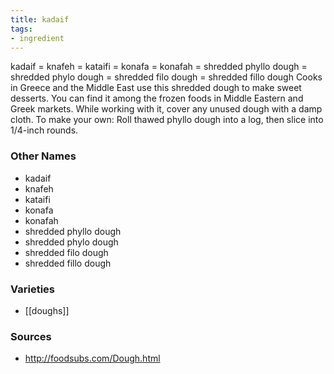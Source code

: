 ```yaml
---
title: kadaif
tags:
- ingredient
---
```

kadaif = knafeh = kataifi = konafa = konafah = shredded phyllo dough = shredded phylo dough = shredded filo dough = shredded fillo dough Cooks in Greece and the Middle East use this shredded dough to make sweet desserts. You can find it among the frozen foods in Middle Eastern and Greek markets. While working with it, cover any unused dough with a damp cloth. To make your own: Roll thawed phyllo dough into a log, then slice into 1/4-inch rounds.

### Other Names

* kadaif
* knafeh
* kataifi
* konafa
* konafah
* shredded phyllo dough
* shredded phylo dough
* shredded filo dough
* shredded fillo dough

### Varieties

* [[doughs]]

### Sources
* http://foodsubs.com/Dough.html
